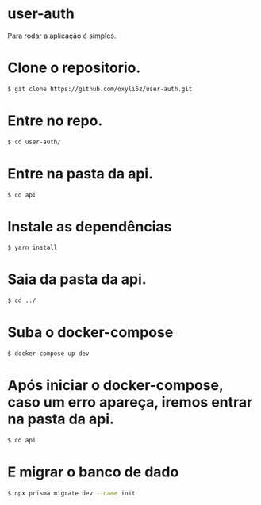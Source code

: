 # user-auth

Para rodar a aplicação é simples.

# Clone o repositorio.
```bash
$ git clone https://github.com/oxyli6z/user-auth.git
```
# Entre no repo.
```bash
$ cd user-auth/
```
# Entre na pasta da api.
```bash
$ cd api
```
# Instale as dependências 
```bash
$ yarn install
```
# Saia da pasta da api.
```bash
$ cd ../
```
# Suba o docker-compose
```bash
$ docker-compose up dev
```
# Após iniciar o docker-compose, caso um erro apareça, iremos entrar na pasta da api.
```bash
$ cd api
```
# E migrar o banco de dado
```bash
$ npx prisma migrate dev --name init
```
